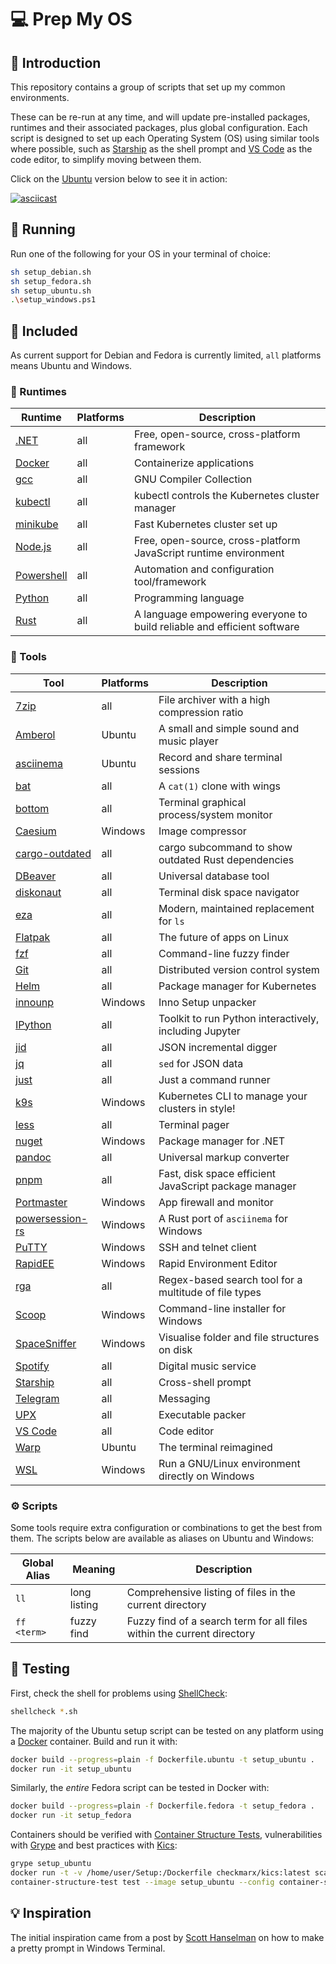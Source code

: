 # 💻 Prep My OS

## 👋 Introduction

This repository contains a group of scripts that set up my common environments.

These can be re-run at any time, and will update pre-installed packages, runtimes and their associated packages, plus global configuration.
Each script is designed to set up each Operating System (OS) using similar tools where possible,
such as [Starship] as the shell prompt and [VS Code] as the code editor,
to simplify moving between them.

Click on the [Ubuntu] version below to see it in action:

[![asciicast](https://asciinema.org/a/kblRtgZYt1p78qMtcgQ8UNAMi.svg)](https://asciinema.org/a/kblRtgZYt1p78qMtcgQ8UNAMi)

## 🏃‍ Running

Run one of the following for your OS in your terminal of choice:

```sh
sh setup_debian.sh
sh setup_fedora.sh
sh setup_ubuntu.sh
.\setup_windows.ps1
```

## 🔋 Included

As current support for Debian and Fedora is currently limited, `all` platforms means Ubuntu and Windows.

### 👟 Runtimes

| Runtime      | Platforms | Description                                                             |
| ------------ | --------- | ----------------------------------------------------------------------- |
| [.NET]       | all       | Free, open-source, cross-platform framework                             |
| [Docker]     | all       | Containerize applications                                               |
| [gcc]        | all       | GNU Compiler Collection                                                 |
| [kubectl]    | all       | kubectl controls the Kubernetes cluster manager                         |
| [minikube]   | all       | Fast Kubernetes  cluster set up                                         |
| [Node.js]    | all       | Free, open-source, cross-platform JavaScript runtime environment        |
| [Powershell] | all       | Automation and configuration tool/framework                             |
| [Python]     | all       | Programming language                                                    |
| [Rust]       | all       | A language empowering everyone to build reliable and efficient software |

### 🔨 Tools

| Tool              | Platforms | Description                                            |
| ----------------- | --------- | ------------------------------------------------------ |
| [7zip]            | all       | File archiver with a high compression ratio            |
| [Amberol]         | Ubuntu    | A small and simple sound and music player              |
| [asciinema]       | Ubuntu    | Record and share terminal sessions                     |
| [bat]             | all       | A `cat(1)` clone with wings                            |
| [bottom]          | all       | Terminal graphical process/system monitor              |
| [Caesium]         | Windows   | Image compressor                                       |
| [cargo-outdated]  | all       | cargo subcommand to show outdated Rust dependencies    |
| [DBeaver]         | all       | Universal database tool                                |
| [diskonaut]       | all       | Terminal disk space navigator                          |
| [eza]             | all       | Modern, maintained replacement for `ls`                |
| [Flatpak]         | all       | The future of apps on Linux                            |
| [fzf]             | all       | Command-line fuzzy finder                              |
| [Git]             | all       | Distributed version control system                     |
| [Helm]            | all       | Package manager for Kubernetes                         |
| [innounp]         | Windows   | Inno Setup unpacker                                    |
| [IPython]         | all       | Toolkit to run Python interactively, including Jupyter |
| [jid]             | all       | JSON incremental digger                                |
| [jq]              | all       | `sed` for JSON data                                    |
| [just]            | all       | Just a command runner                                  |
| [k9s]             | Windows   | Kubernetes CLI to manage your clusters in style!       |
| [less]            | all       | Terminal pager                                         |
| [nuget]           | Windows   | Package manager for .NET                               |
| [pandoc]          | all       | Universal markup converter                             |
| [pnpm]            | all       | Fast, disk space efficient JavaScript package manager  |
| [Portmaster]      | Windows   | App firewall and monitor                               |
| [powersession-rs] | Windows   | A Rust port of `asciinema` for Windows                 |
| [PuTTY]           | Windows   | SSH and telnet client                                  |
| [RapidEE]         | Windows   | Rapid Environment Editor                               |
| [rga]             | all       | Regex-based search tool for a multitude of file types  |
| [Scoop]           | Windows   | Command-line installer for Windows                     |
| [SpaceSniffer]    | Windows   | Visualise folder and file structures on disk           |
| [Spotify]         | all       | Digital music service                                  |
| [Starship]        | all       | Cross-shell prompt                                     |
| [Telegram]        | all       | Messaging                                              |
| [UPX]             | all       | Executable packer                                      |
| [VS Code]         | all       | Code editor                                            |
| [Warp]            | Ubuntu    | The terminal reimagined                                |
| [WSL]             | Windows   | Run a GNU/Linux environment directly on Windows        |

### ⚙️ Scripts

Some tools require extra configuration or combinations to get the best from them.
The scripts below are available as aliases on Ubuntu and Windows:

| Global Alias | Meaning      | Description                                                            |
| ------------ | ------------ | ---------------------------------------------------------------------- |
| `ll`         | long listing | Comprehensive listing of files in the current directory                |
| `ff <term>`  | fuzzy find   | Fuzzy find of a search term for all files within the current directory |

## 🧪 Testing

First, check the shell for problems using [ShellCheck]:

```sh
shellcheck *.sh
```

The majority of the Ubuntu setup script can be tested on any platform using a [Docker] container. Build and run it with:

```sh
docker build --progress=plain -f Dockerfile.ubuntu -t setup_ubuntu .
docker run -it setup_ubuntu
```

Similarly, the _entire_ Fedora script can be tested in Docker with:

```sh
docker build --progress=plain -f Dockerfile.fedora -t setup_fedora .
docker run -it setup_fedora
```

Containers should be verified with [Container Structure Tests], vulnerabilities with [Grype] and best practices with [Kics]:

```sh
grype setup_ubuntu
docker run -t -v /home/user/Setup:/Dockerfile checkmarx/kics:latest scan -p .
container-structure-test test --image setup_ubuntu --config container-structure-test.yml
```

## 💡 Inspiration

The initial inspiration came from a post by [Scott Hanselman] on how to make a pretty prompt in Windows Terminal.

[.NET]: https://dotnet.microsoft.com/
[7zip]: https://7-zip.org/
[Amberol]: https://gitlab.gnome.org/World/amberol
[asciinema]: https://asciinema.org/
[bat]: https://github.com/sharkdp/bat
[bottom]: https://clementtsang.github.io/bottom/
[Caesium]: https://saerasoft.com/caesium
[cargo-outdated]: https://github.com/kbknapp/cargo-outdated
[Container Structure Tests]: https://github.com/GoogleContainerTools/container-structure-test
[DBeaver]: https://dbeaver.io/
[diskonaut]: https://github.com/imsnif/diskonaut
[Docker]: https://www.docker.com/
[eza]: https://github.com/eza-community/eza
[Flatpak]: https://flatpak.org/
[fzf]: https://github.com/junegunn/fzf
[gcc]: https://gcc.gnu.org/
[Git]: https://git-scm.com/
[Grype]: https://github.com/anchore/grype
[Helm]: https://helm.sh/
[innounp]: https://innounp.sourceforge.net/
[IPython]: https://ipython.readthedocs.io/
[jid]: https://github.com/simeji/jid
[jq]: https://jqlang.github.io/jq/
[just]: https://just.systems/
[k9s]: https://k9scli.io/
[Kics]: https://kics.io/
[kubectl]: https://kubernetes.io/docs/reference/kubectl/kubectl/
[less]: https://www.greenwoodsoftware.com/less/
[minikube]: https://minikube.sigs.k8s.io/
[Node.js]: https://nodejs.org/
[nuget]: https://www.nuget.org/
[pandoc]: https://pandoc.org/
[pnpm]: https://pnpm.io/
[Portmaster]: https://safing.io/
[powersession-rs]: https://github.com/Watfaq/PowerSession-rs
[Powershell]: https://github.com/PowerShell/PowerShell
[PuTTY]: https://putty.org/
[Python]: https://www.python.org/
[RapidEE]: https://www.rapidee.com/
[rga]: https://github.com/phiresky/ripgrep-all
[Rust]: https://www.rust-lang.org/
[Scoop]: https://scoop.sh/
[Scott Hanselman]: https://www.hanselman.com/blog/HowToMakeAPrettyPromptInWindowsTerminalWithPowerlineNerdFontsCascadiaCodeWSLAndOhmyposh.aspx
[ShellCheck]: https://www.shellcheck.net/
[SpaceSniffer]: http://www.uderzo.it/main_products/space_sniffer/
[Spotify]: https://open.spotify.com/
[Starship]: https://starship.rs/
[Telegram]: https://telegram.org/
[Ubuntu]: https://ubuntu.com/
[UPX]: https://upx.github.io/
[VS Code]: https://code.visualstudio.com/
[Warp]: https://www.warp.dev/
[WSL]: https://learn.microsoft.com/en-us/windows/wsl/
